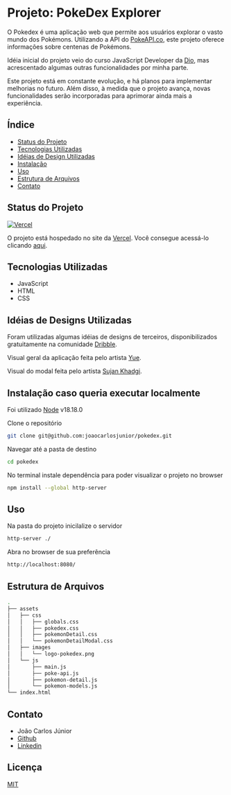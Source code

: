 # Projeto: PokeDex Explorer
O Pokedex é uma aplicação web que permite aos usuários explorar o vasto mundo dos Pokémons. Utilizando a API do [PokeAPI.co](https://pokeapi.co/), este projeto oferece informações sobre centenas de Pokémons. 

Idéia inicial do projeto veio do curso JavaScript Developer da [Dio](https://www.dio.me/), mas acrescentado algumas outras funcionalidades por minha parte.

Este projeto está em constante evolução, e há planos para implementar melhorias no futuro. Além disso, à medida que o projeto avança, novas funcionalidades serão incorporadas para aprimorar ainda mais a experiência.

## Índice
- [Status do Projeto](#status-do-projeto)
- [Tecnologias Utilizadas](#tecnologias-utilizadas)
- [Idéias de Design Utilizadas](#idéias-de-designs-utilizadas)
- [Instalação](#instalação)
- [Uso](#uso)
- [Estrutura de Arquivos](#estrutura-de-arquivos)
- [Contato](#contato)

## Status do Projeto
[![Vercel](https://img.shields.io/badge/Deploy-Vercel-green
)](https://pokedex-explorer.vercel.app/)

O projeto está hospedado no site da [Vercel](https://vercel.com/). Você consegue acessá-lo clicando [aqui](https://pokedex-explorer.vercel.app/).

## Tecnologias Utilizadas
- JavaScript
- HTML
- CSS

## Idéias de Designs Utilizadas
Foram utilizadas algumas idéias de designs de terceiros, disponibilizados gratuitamente na comunidade [Dribble](https://dribbble.com/).

Visual geral da aplicação feita pelo artista [Yue](https://dribbble.com/shots/5558166-Pokemon-Dashboard).

Visual do modal feita pelo artista [Sujan Khadgi](https://dribbble.com/shots/2475290-User-Profile-DailyUI-006).

## Instalação caso queria executar localmente
Foi utilizado [Node](https://www.python.org/) v18.18.0

Clone o repositório
```sh
git clone git@github.com:joaocarlosjunior/pokedex.git
```

Navegar até a pasta de destino
```sh
cd pokedex
```

No terminal instale dependência para poder visualizar o projeto no browser
```sh
npm install --global http-server
```

## Uso
Na pasta do projeto inicilalize o servidor
```sh
http-server ./
```
Abra no browser de sua preferência
```sh
http://localhost:8080/
```

## Estrutura de Arquivos
```sh
.
├── assets
│   ├── css
│   │   ├── globals.css
│   │   ├── pokedex.css
│   │   ├── pokemonDetail.css
│   │   └── pokemonDetailModal.css
│   ├── images
│   │   └── logo-pokedex.png
│   └── js
│       ├── main.js
│       ├── poke-api.js
│       ├── pokemon-detail.js
│       └── pokemon-models.js
└── index.html
```


## Contato
- João Carlos Júnior
- [Github](https://github.com/joaocarlosjunior)
- [Linkedin](https://www.linkedin.com/in/joaocarlosjr/)

## Licença
[MIT](https://github.com/joaocarlosjunior/pokedex/blob/main/LICENSE)